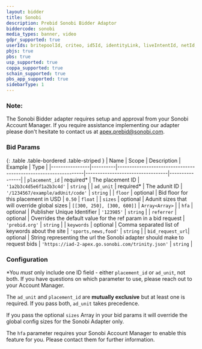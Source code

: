 ```yaml
---
layout: bidder
title: Sonobi
description: Prebid Sonobi Bidder Adaptor
biddercode: sonobi
media_types: banner, video
gdpr_supported: true
userIds: britepoolId, criteo, id5Id, identityLink, liveIntentId, netId, parrableId, pubCommonId, unifiedId, lotamePanoramaID
pbjs: true
pbs: true
usp_supported: true
coppa_supported: true
schain_supported: true
pbs_app_supported: true
sidebarType: 1
---
```


### Note:
The Sonobi Bidder adapter requires setup and approval from your Sonobi Account Manager. If you require assistance
implementing our adapter please don't hesitate to contact us at apex.prebid@sonobi.com.

### Bid Params

{: .table .table-bordered .table-striped }
| Name           | Scope    | Description                                                    | Example                          | Type           |
|----------------|----------|----------------------------------------------------------------|----------------------------------|----------------|
| `placement_id` | required* | The placement ID                                               | `'1a2b3c4d5e6f1a2b3c4d'`         | `string`       |
| `ad_unit`      | required* | The adunit ID                                                  | `'/1234567/example/adUnit/code'` | `string`       |
| `floor`        | optional | Bid floor for this placement in USD                            | `0.50`                           | `float`        |
| `sizes`        | optional | Adunit sizes that will override global sizes                   | `[[300, 250], [300, 600]]`       | `Array<Array>` |
| `hfa`          | optional | Publisher Unique Identifier                                    | `'123985'`                       | `string`       |
| `referrer`     | optional | Overrides the default value for the ref param in a bid request | `'prebid.org'`                   | `string`       |
| `keywords`     | optional | Comma separated list of keywords about the site                | `'sports,news,food'`             | `string`       |
| `bid_request_url`| optional | String representing the url the Sonobi adapter should make to request bids | `'https://iad-2-apex.go.sonobi.com/trinity.json'`             | `string`       |

### Configuration
*You *must* only include one ID field - either `placement_id` or `ad_unit`, not both. If you have questions on which parameter to use, please reach out to your Account Manager.

The `ad_unit` and `placement_id` are **mutually exclusive** but at least one is required. If you pass both, `ad_unit` takes precedence.

If you pass the optional `sizes` Array in your bid params it will override the global config sizes for the Sonobi Adapter only.

The `hfa` parameter requires your Sonobi Account Manager to enable this feature for you. Please contact them for further information.
